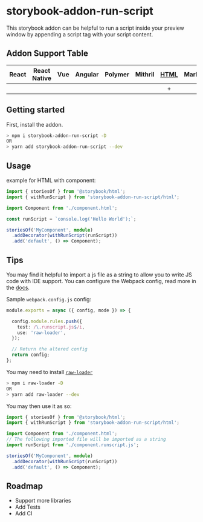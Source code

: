 # storybook-addon-run-script

This storybook addon can be helpful to run a script inside your preview window by appending a script tag with your script content.

## Addon Support Table

|React|React Native|Vue|Angular|Polymer|Mithril|[HTML](src/html.ts)|Marko|Svelte|Riot|Ember|Preact|
|:-------:|:-------:|:-------:|:-------:|:-------:|:-------:|:-------:|:-------:|:-------:|:-------:|:-------:|:-------:|
| | | | | | |+| | | | | | |

## Getting started

First, install the addon.

```sh
> npm i storybook-addon-run-script -D
OR
> yarn add storybook-addon-run-script --dev
```

## Usage

example for HTML with component:

```ts
import { storiesOf } from '@storybook/html';
import { withRunScript } from 'storybook-addon-run-script/html';

import Component from './component.html';

const runScript = `console.log('Hello World');`;

storiesOf('MyComponent', module)
  .addDecorator(withRunScript(runScript))
  .add('default', () => Component);

```

## Tips

You may find it helpful to import a js file as a string to allow you to write JS code with IDE support.
You can configure the Webpack config, read more in the [docs](https://storybook.js.org/docs/configurations/custom-webpack-config/).

Sample `webpack.config.js` config:

```ts
module.exports = async ({ config, mode }) => {

  config.module.rules.push({
    test: /\.runscript.js$/i,
    use: 'raw-loader',
  });

  // Return the altered config
  return config;
};
```

You may need to install [`raw-loader`](https://www.npmjs.com/package/raw-loader)

```sh
> npm i raw-loader -D
OR
> yarn add raw-loader --dev
```

You may then use it as so:

```ts
import { storiesOf } from '@storybook/html';
import { withRunScript } from 'storybook-addon-run-script/html';

import Component from './component.html';
// The following imported file will be imported as a string
import runScript from './component.runscript.js';

storiesOf('MyComponent', module)
  .addDecorator(withRunScript(runScript))
  .add('default', () => Component);

```

## Roadmap

- Support more libraries
- Add Tests
- Add CI
